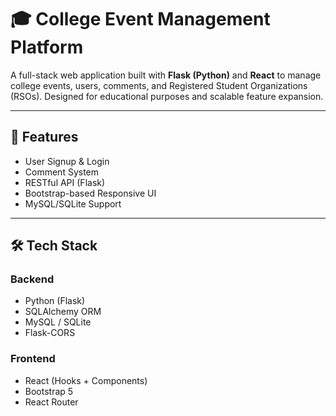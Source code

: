 # 🎓 College Event Management Platform

A full-stack web application built with **Flask (Python)** and **React** to manage college events, users, comments, and Registered Student Organizations (RSOs). Designed for educational purposes and scalable feature expansion.

---

## 📌 Features

- User Signup & Login
- Comment System
- RESTful API (Flask)
- Bootstrap-based Responsive UI
- MySQL/SQLite Support


---

## 🛠️ Tech Stack

### Backend
- Python (Flask)
- SQLAlchemy ORM
- MySQL / SQLite
- Flask-CORS

### Frontend
- React (Hooks + Components)
- Bootstrap 5
- React Router